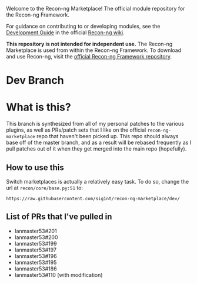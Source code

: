 Welcome to the Recon-ng Marketplace! The official module repository for the Recon-ng Framework.

For guidance on contributing to or developing modules, see the [Development Guide](https://github.com/lanmaster53/recon-ng/wiki/Development-Guide) in the official [Recon-ng wiki](https://github.com/lanmaster53/recon-ng/wiki).

**This repository is not intended for independent use.** The Recon-ng Marketplace is used from within the Recon-ng Framework. To download and use Recon-ng, visit the [official Recon-ng Framework repository](https://github.com/lanmaster53/recon-ng).

# Dev Branch

# What is this?

This branch is synthesized from all of my personal patches to the various plugins, as well as PRs/patch sets that I like on the official `recon-ng-marketplace` repo that haven't been picked up. This repo should always base off of the master branch, and as a result will be rebased frequently as I pull patches out of it when they get merged into the main repo (hopefully).

## How to use this

Switch marketplaces is actually a relatively easy task. To do so, change the url
at `recon/core/base.py:51` to:

```
https://raw.githubusercontent.com/sig1nt/recon-ng-marketplace/dev/
```

## List of PRs that I've pulled in

* lanmaster53#201
* lanmaster53#200
* lanmaster53#199
* lanmaster53#197
* lanmaster53#196
* lanmaster53#195
* lanmaster53#186
* lanmaster53#110 (with modification)
